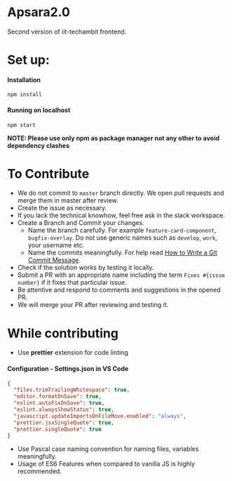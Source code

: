 # Apsara2.0

Second version of iit-techambit frontend.

# Set up:

#### Installation

`npm install`

#### Running on localhost

`npm start`

**NOTE: Please use only npm as package manager not any other to avoid dependency clashes**

# To Contribute

- We do not commit to `master` branch directly. We open pull requests and merge them in master after review.
- Create the issue as necessary.
- If you lack the technical knowhow, feel free ask in the slack workspace.
- Create a Branch and Commit your changes.
  - Name the branch carefully. For example `feature-card-component`, `bugfix-overlay`. Do not use generic names such as `develop`, `work`, your username etc.
  - Name the commits meaningfully. For help read [How to Write a Git Commit Message](https://chris.beams.io/posts/git-commit/).
- Check if the solution works by testing it locally.
- Submit a PR with an appropriate name including the term `Fixes #{issue number}` if it fixes that particular issue.
- Be attentive and respond to comments and suggestions in the opened PR.
- We will merge your PR after reviewing and testing it.

# While contributing

- Use **prettier** extension for code linting

#### Configuration - Settings.json in VS Code

```json
{
  "files.trimTrailingWhitespace": true,
  "editor.formatOnSave": true,
  "eslint.autoFixOnSave": true,
  "eslint.alwaysShowStatus": true,
  "javascript.updateImportsOnFileMove.enabled": "always",
  "prettier.jsxSingleQuote": true,
  "prettier.singleQuote": true
}
```

- Use Pascal case naming convention for naming files, variables meaningfully.
- Usage of ES6 Features when compared to vanilla JS is highly recommended.
